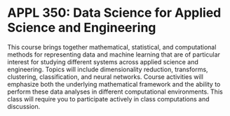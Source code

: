 # APPL 350: Data Science for Applied Science and Engineering

This course brings together mathematical, statistical, and computational methods for representing data and machine learning that are of particular interest for studying different systems across applied science and engineering. Topics will include dimensionality reduction, transforms, clustering, classification, and neural networks. Course activities will emphasize both the underlying mathematical framework and the ability to perform these data analyses in different computational environments. This class will require you to participate actively in class computations and discussion.